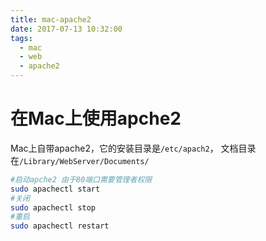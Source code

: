 ```yaml
---
title: mac-apache2
date: 2017-07-13 10:32:00
tags:
  - mac
  - web
  - apache2
---
```


在Mac上使用apche2
==============
Mac上自带apache2，它的安装目录是`/etc/apach2`， 文档目录在`/Library/WebServer/Documents/`

``` bash
#启动apche2 由于80端口需要管理者权限
sudo apachectl start
#关闭
sudo apachectl stop
#重启
sudo apachectl restart
```

<!-- more -->

